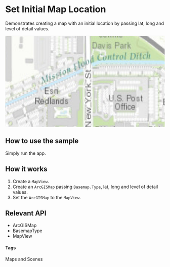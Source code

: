 # Set Initial Map Location
Demonstrates creating a map with an initial location by passing lat, long and level of detail values.

![Set Initial Map Location App](set-initial-map-location.png)

## How to use the sample
Simply run the app.

## How it works
1. Create a `MapView`.
1. Create an `ArcGISMap` passing `Basemap.Type`, lat, long and level of detail values.
1. Set the `ArcGISMap` to the `MapView`.

## Relevant API
* ArcGISMap
* BasemapType
* MapView

#### Tags
Maps and Scenes
